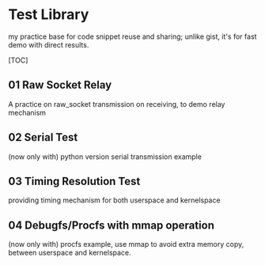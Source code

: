 # Test Library

my practice base for code snippet reuse and sharing; unlike gist, it's for fast demo with direct results.

[TOC]

## 01 Raw Socket Relay

A practice on raw_socket transmission on receiving, to demo relay mechanism

## 02 Serial Test

(now only with) python version serial transmission example

## 03 Timing Resolution Test

providing timing mechanism for both userspace and kernelspace

## 04 Debugfs/Procfs with mmap operation

(now only with) procfs example, use mmap to avoid extra memory copy, between userspace and kernelspace.